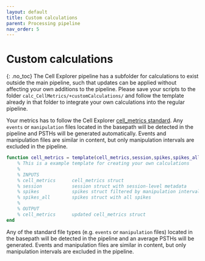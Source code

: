 ```yaml
---
layout: default
title: Custom calculations
parent: Processing pipeline
nav_order: 5
---
```

# Custom calculations
{: .no_toc}
The Cell Explorer pipeline has a subfolder for calculations to exist outside the main pipeline, such that updates can be applied without affecting your own additions to the pipeline. Please save your scripts to the folder `calc_CellMetrics/+customCalculations/` and follow the template already in that folder to integrate your own calculations into the regular pipeline.

Your metrics has to follow the Cell Explorer [cell_metrics standard]({{"/datastructure/your-own-metrics/"|absolute_url}}). Any `events` or `manipulation` files located in the basepath will be detected in the pipeline and PSTHs will be generated automatically. Events and manipulation files are similar in content, but only manipulation intervals are excluded in the pipeline. 

```m
function cell_metrics = template(cell_metrics,session,spikes,spikes_all)
    % This is a example template for creating your own calculations
    %
    % INPUTS
    % cell_metrics      cell_metrics struct
    % session           session struct with session-level metadata
    % spikes            spikes struct filtered by manipulation intervals
    % spikes_all        spikes struct with all spikes
    %
    % OUTPUT
    % cell_metrics      updated cell_metrics struct
end
```

Any of the standard file types (e.g. `events` or `manipulation` files) located in the basepath will be detected in the pipeline and an average PSTHs will be generated. Events and manipulation files are similar in content, but only manipulation intervals are excluded in the pipeline.
